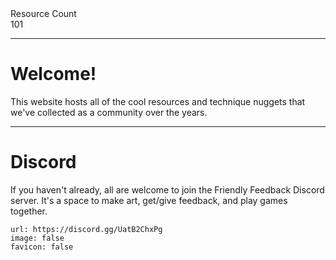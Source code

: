 <div markdown="1" class="ff_badge">
<div markdown="1" class="ff_badge_title">Resource Count</div>
<div markdown="1" class="ff_badge_value">101</div>
</div>

___

# Welcome!

This website hosts all of the cool resources and technique nuggets that we've collected as a community over the years. 

---
# Discord
If you haven't already, all are welcome to join the Friendly Feedback Discord server. It's a space to make art, get/give feedback, and play games together.

```embed
url: https://discord.gg/UatB2ChxPg
image: false
favicon: false
```